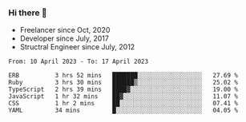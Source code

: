 ### Hi there 👋

- Freelancer since Oct, 2020
- Developer since July, 2017
- Structral Engineer since July, 2012

<!--START_SECTION:waka-->

```text
From: 10 April 2023 - To: 17 April 2023

ERB          3 hrs 52 mins   ███████░░░░░░░░░░░░░░░░░░   27.69 %
Ruby         3 hrs 30 mins   ██████▒░░░░░░░░░░░░░░░░░░   25.02 %
TypeScript   2 hrs 39 mins   ████▓░░░░░░░░░░░░░░░░░░░░   19.00 %
JavaScript   1 hr 32 mins    ██▓░░░░░░░░░░░░░░░░░░░░░░   11.07 %
CSS          1 hr 2 mins     ██░░░░░░░░░░░░░░░░░░░░░░░   07.41 %
YAML         34 mins         █░░░░░░░░░░░░░░░░░░░░░░░░   04.05 %
```

<!--END_SECTION:waka-->
